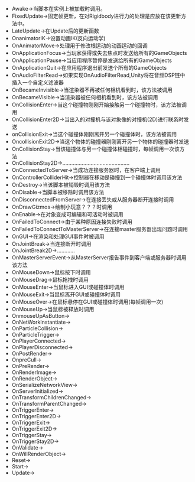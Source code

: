 - Awake->当脚本在实例上被加载时调用。
- FixedUpdate->固定帧更新，在对Rigidbody进行力的处理是应放在该更新方法中。
- LateUpdate->在Update后的更新函数
- OnanimatorIK->设置动画IK(反向运动学)
- OnAnimatorMove->处理用于修改根运动的动画运动的回调
- OnApplicationFocus->当玩家获得或失去焦点时发送给所有的GameObjects
- OnApplicationPause->当应用程序暂停是发送给所有的GameObjects
- OnApplicationQuit->在应用程序退出前发送个所有的GameObjects
- OnAudioFilterRead->如果实现OnAudioFilterRead,Unity将在音频DSP链中插入一个自定义滤波器
- OnBecameInvisible->当渲染器不再被任何相机看到时，该方法被调用
- OnBecameVisible->当渲染器被任何相机看到时，该方法被调用
- OnCollisionEnter->当这个碰撞物刚刚开始接触另一个碰撞物时，该方法被调用
- OnCollisionEnter2D->当出入的对撞机与该对象像的对撞机(2D)进行联系时发送
- onCollisionExit->当这个碰撞体刚刚离开另一个碰撞体时，该方法被调用
- OncollisionExit2D->当这个物体的碰撞器刚刚离开另一个物体的碰撞器时发送
- OnCollisionStay->当该碰撞体与另一个碰撞体相碰撞时，每帧调用一次该方法
- OnCollisionStay2D->.............................................
- OnConnectedToServer->当成功连接服务器时，在客户端上调用
- OnControllerColliderHit->控制器在移动是碰撞到一个碰撞体时调用该方法
- OnDestroy->当该脚本被销毁时调用该方法
- OnDisable->当脚本被移除时调用该方法
- OnDisconnectedFromServer->在连接丢失或从服务器断开连接时调用
- OnDrawGizmos->绘制小玩意？？？时调用
- OnEnable->在对象变成可编辑和可活动时被调用
- OnFailedToConnect->由于某种原因连接失败时调用
- OnFailedToConnectToMasterServer->在连接master服务器出现问题时调用
- OnGUI->在渲染和处理GUI事件时被调用
- OnJointBreak->当连接断开时调用
- OnJointBreak2D->............
- OnMasterServerEvent->从MasterServer报告事件到客户端或服务器时调用该方法
- OnMouseDown->鼠标按下时调用
- OnMouseDrag->鼠标拖拽时调用
- OnMouseEnter->当鼠标进入GUI或碰撞体时调用
- OnMouseExit->当鼠标离开GUI或碰撞体时调用
- OnMouseOver->在鼠标悬停在GUI或碰撞体时调用(每帧调用一次)
- OnMouseUp->当鼠标被释放时调用
- OnmouseUpAsButton->
- OnNetWorkInstantiate->
- OnParticleCollision->
- OnParticleTrigger->
- OnPlayerConnected->
- OnPlayerDisconnected->
- OnPostRender->
- OnpreCull->
- OnPreRender->
- OnRenderImage->
- OnRenderObject->
- OnSerializeNetworkView->
- OnServerInitialized->
- OnTransformChildrenChanged->
- OnTransformParentChanged->
- OnTriggerEnter->
- OnTriggerEnter2D->
- OnTriggerExit->
- OnTriggerExit2D->
- OnTriggerStay->
- OnTriggerStay2D->
- OnValidate->
- OnWillRenderObject->
- Reset->
- Start->
- Update->
